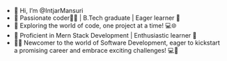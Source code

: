 - 👋 Hi, I’m @IntjarMansuri
- 👀 Passionate coder👨‍💻 | B.Tech graduate | Eager learner 🚀
- 🌱 Exploring the world of code, one project at a time! 💻🌐
- 🚀 Proficient in Mern Stack Development | Enthusiastic learner 🌟
- 👨‍💻 Newcomer to the world of Software Development, eager to kickstart a promising career and embrace exciting challenges! 💻🚀
